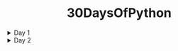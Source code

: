 
<div align="center">

<h1>30DaysOfPython</h1>

</div>

<details>
<summary>Day 1</summary>
<p>

- Introduction.
- Installing Python 3.
- Your First Python Program.
- How Python Code Gets Executed.
- How Long It Takes To Learn Python .
- Variables.
</p>
</details>

<details>
<summary>Day 2</summary>
<p>

- Receiving Input
- Python Cheat Sheet
- Type Conversion
- Strings
- Formatted Strings
</p>
</details>